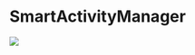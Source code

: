 # SmartActivityManager

[![](https://jitpack.io/v/omeronce1994/SmartActivityManager.svg)](https://jitpack.io/#omeronce1994/SmartActivityManager)
